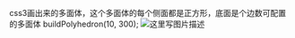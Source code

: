 css3画出来的多面体，这个多面体的每个侧面都是正方形，底面是个边数可配置的多面体
 buildPolyhedron(10, 300);
 ![这里写图片描述](http://img.blog.csdn.net/20160525114426766)